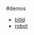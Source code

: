#demos
* [billd](http://littlebilld.duapp.com/FL/example/billd/)
* [robot](http://06wj.github.com/FL/example/robot)
